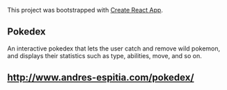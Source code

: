This project was bootstrapped with [Create React App](https://github.com/facebook/create-react-app).

## Pokedex

An interactive pokedex that lets the user catch and remove wild pokemon, and displays their statistics such as type, abilities, move, and so on.

## http://www.andres-espitia.com/pokedex/
